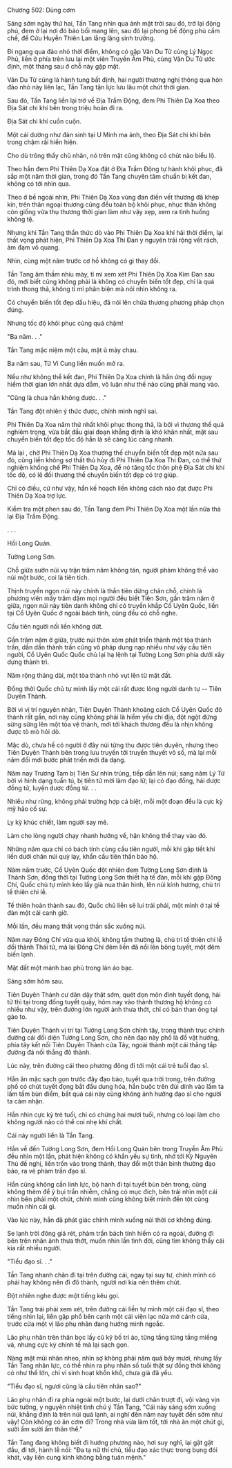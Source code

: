 




Chương 502: Dùng cơm


Sáng sớm ngày thứ hai, Tần Tang nhìn qua ánh mặt trời sau đó, trở lại động phủ, đem ở lại nơi đó bảo bối mang lên, sau đó lại phong bế động phủ cấm chế, để Cửu Huyễn Thiên Lan lẳng lặng sinh trưởng.

Đi ngang qua đảo nhỏ thời điểm, không có gặp Vân Du Tử cùng Lý Ngọc Phủ, liền ở phía trên lưu lại một viên Truyền Âm Phù, cùng Vân Du Tử ước định, một tháng sau ở chỗ này gặp mặt.

Vân Du Tử cũng là hành tung bất định, hai người thương nghị thông qua hòn đảo nhỏ này liên lạc, Tần Tang tận lực lưu lâu một chút thời gian.

Sau đó, Tần Tang liền lại trở về Địa Trầm Động, đem Phi Thiên Dạ Xoa theo Địa Sát chi khí bên trong triệu hoán đi ra.

Địa Sát chi khí cuồn cuộn.

Một cái dường như đản sinh tại U Minh ma ảnh, theo Địa Sát chi khí bên trong chậm rãi hiển hiện.

Cho dù trông thấy chủ nhân, nó trên mặt cũng không có chút nào biểu lộ.

Theo hắn đem Phi Thiên Dạ Xoa đặt ở Địa Trầm Động tự hành khôi phục, đã sắp một năm thời gian, trong đó Tần Tang chuyên tâm chuẩn bị kết đan, không có tới nhìn qua.

Theo ở bề ngoài nhìn, Phi Thiên Dạ Xoa vùng đan điền vết thương đã khép kín, trên thân ngoại thương cũng đều toàn bộ khôi phục, nhục thân không còn giống vừa thụ thương thời gian làm như vậy xẹp, xem ra tình huống không tệ.

Nhưng khi Tần Tang thần thức dò vào Phi Thiên Dạ Xoa khí hải thời điểm, lại thất vọng phát hiện, Phi Thiên Dạ Xoa Thi Đan y nguyên trải rộng vết rách, ảm đạm vô quang.

Nhìn, cùng một năm trước cơ hồ không có gì thay đổi.

Tần Tang âm thầm nhíu mày, tỉ mỉ xem xét Phi Thiên Dạ Xoa Kim Đan sau đó, mới biết cũng không phải là không có chuyển biến tốt đẹp, chỉ là quá trình thong thả, không tỉ mỉ phân biện mà nói nhìn không ra.

Có chuyển biến tốt đẹp dấu hiệu, đã nói lên chữa thương phương pháp chọn đúng.

Nhưng tốc độ khôi phục cũng quá chậm!

"Ba năm. . ."

Tần Tang mặc niệm một câu, mặt ủ mày chau.

Ba năm sau, Tử Vi Cung liền muốn mở ra.

Nếu như không thể kết đan, Phi Thiên Dạ Xoa chính là hắn ứng đối nguy hiểm thời gian lớn nhất dựa dẫm, vô luận như thế nào cũng phải mang vào.

"Cũng là chưa hẳn không được. . ."

Tần Tang đột nhiên ý thức được, chính mình nghĩ sai.

Phi Thiên Dạ Xoa năm thứ nhất khôi phục thong thả, là bởi vì thương thế quá nghiêm trọng, vừa bắt đầu giai đoạn khẳng định là khó khăn nhất, mặt sau chuyển biến tốt đẹp tốc độ hẳn là sẽ càng lúc càng nhanh.

Mà lại , chờ Phi Thiên Dạ Xoa thương thế chuyển biến tốt đẹp một nửa sau đó, cũng liền không sợ thất thủ hủy đi Phi Thiên Dạ Xoa Thi Đan, có thể thử nghiệm khống chế Phi Thiên Dạ Xoa, để nó tăng tốc thôn phệ Địa Sát chi khí tốc độ, có lẽ đối thương thế chuyển biến tốt đẹp có trợ giúp.

Chỉ có điều, cứ như vậy, hắn kế hoạch liền không cách nào đạt được Phi Thiên Dạ Xoa trợ lực.

Kiểm tra một phen sau đó, Tần Tang đem Phi Thiên Dạ Xoa một lần nữa thả lại Địa Trầm Động.

. . .

Hồi Long Quán.

Tường Long Sơn.

Chỗ giữa sườn núi vụ trận trăm năm không tán, người phàm không thể vào núi một bước, coi là tiên tích.

Thịnh truyền ngọn núi này chính là thần tiên dừng chân chỗ, chính là phương viên mấy trăm dặm mọi người đều biết Tiên Sơn, gần trăm năm ở giữa, ngọn núi này tiên danh không chỉ có truyền khắp Cổ Uyên Quốc, liền tại Cổ Uyên Quốc ở ngoài bách tính, cũng đều có chỗ nghe.

Cầu tiên người nối liền không dứt.

Gần trăm năm ở giữa, trước núi thôn xóm phát triển thành một tòa thành trấn, dần dần thành trấn cũng vô pháp dung nạp nhiều như vậy cầu tiên người, Cổ Uyên Quốc Quốc chủ lại hạ lệnh tại Tường Long Sơn phía dưới xây dựng thành trì.

Năm rộng tháng dài, một tòa thành nhỏ vụt lên từ mặt đất.

Đồng thời Quốc chủ tự mình lấy một cái rất được lòng người danh tự -- Tiên Duyên Thành.

Bởi vì vị trí nguyên nhân, Tiên Duyên Thành khoảng cách Cổ Uyên Quốc đô thành rất gần, nơi này cũng không phải là hiểm yếu chi địa, đột ngột đứng sừng sững lên một tòa vệ thành, mới tới khách thương đều là nhịn không được tò mò hỏi dò.

Mặc dù, chưa hề có người ở đây núi từng thu được tiên duyên, nhưng theo Tiên Duyên Thành bên trong lưu truyền tới truyền thuyết vô số, mà lại mỗi năm đổi mới bước phát triển mới đa dạng.

Năm nay Trương Tam bị Tiên Sư nhìn trúng, tiếp dẫn lên núi; sang năm Lý Tứ bởi vì hình dạng tuấn tú, bị tiên tử mời làm đạo lữ; lại có đạo đồng, hái dược đồng tử, luyện dược đồng tử. . .

Nhiều như rừng, không phải trường hợp cá biệt, mỗi một đoạn đều là cực kỳ mỹ hảo cố sự.

Ly kỳ khúc chiết, làm người say mê.

Làm cho lòng người chạy nhanh hướng về, hận không thể thay vào đó.

Những năm qua chỉ có bách tính cùng cầu tiên người, mỗi khi gặp tiết khí liền dưới chân núi quỳ lạy, khẩn cầu tiên thần bảo hộ.

Năm năm trước, Cổ Uyên Quốc đột nhiên đem Tường Long Sơn định là Thánh Sơn, đồng thời tại Tường Long Sơn thiết hạ tế đàn, mỗi khi gặp Đông Chí, Quốc chủ tự mình kéo lấy già nua thân hình, lên núi kính hương, chủ trì tế thiên chi lễ.

Tế thiên hoàn thành sau đó, Quốc chủ liền sẽ lui trái phải, một mình ở tại tế đàn một cái canh giờ.

Mỗi lần, đều mang thất vọng thần sắc xuống núi.

Năm nay Đông Chí vừa qua khỏi, không tầm thường là, chủ trì tế thiên chi lễ đổi thành Thái tử, mà lại Đông Chí đêm liền đã nổi lên bông tuyết, một đêm biến lạnh.

Mặt đất một mảnh bao phủ trong làn áo bạc.

Sáng sớm hôm sau.

Tiên Duyên Thành cư dân dậy thật sớm, quét dọn môn đình tuyết đọng, hài tử thì tại trong đống tuyết quậy, hôm nay vào thành thương hộ không có nhiều như vậy, trên đường lớn người ảnh thưa thớt, chỉ có bán than ông tại gào to.

Tiên Duyên Thành vị trí tại Tường Long Sơn chính tây, trong thành trục chính đường cái đối diện Tường Long Sơn, cho nên đạo này phố là đồ vật hướng, phía tây kết nối Tiên Duyên Thành cửa Tây, ngoài thành một cái thẳng tắp đường đá nối thẳng đô thành.

Lúc này, trên đường cái theo phương đông đi tới một cái trẻ tuổi đạo sĩ.

Hắn ăn mặc sạch gọn trước đây đạo bào, tuyết qua trời trong, trên đường phố có chút tuyết đọng bắt đầu dung hóa, hắn buộc trên đùi dính vào lấm ta lấm tấm bùn điểm, bất quá cái này cũng không ảnh hưởng đạo sĩ cho người ta cảm nhận.

Hắn nhìn cực kỳ trẻ tuổi, chỉ có chừng hai mươi tuổi, nhưng có loại làm cho không người nào có thể coi nhẹ khí chất.

Cái này người liền là Tần Tang.

Hắn về đến Tường Long Sơn, đem Hồi Long Quán bên trong Truyền Âm Phù đều nhìn một lần, phát hiện không có khẩn yếu sự tình, nhớ tới Kỳ Nguyên Thú đề nghị, liền trốn vào trong thành, thay đổi một thân bình thường đạo bào, ra vẻ phàm trần đạo sĩ.

Hắn cũng không cần linh lực, bộ hành đi tại tuyết bùn bên trong, cũng không thèm để ý bụi trần nhiễm, chẳng có mục đích, bên trái nhìn một cái nhìn bên phải một chút, chính mình cũng không biết mình đến tột cùng muốn nhìn cái gì.

Vào lúc này, hắn đã phát giác chính mình xuống núi thời cơ không đúng.

Se lạnh trời đông giá rét, phàm trần bách tính hiếm có ra ngoài, đường đi bên trên nhân ảnh thưa thớt, muốn nhìn lần tình đời, cũng tìm không thấy cái kia rất nhiều người.

"Tiểu đạo sĩ. . ."

Tần Tang nhanh chân đi tại trên đường cái, ngay tại suy tư, chính mình có phải hay không nên đi đô thành, người nơi kia nên thêm chút.

Đột nhiên nghe được một tiếng kêu gọi.

Tần Tang trái phải xem xét, trên đường cái liền tự mình một cái đạo sĩ, theo tiếng nhìn lại, liền gặp phố bên cạnh một cái viện lạc nửa mở cánh cửa, trước cửa một vị lão phụ nhân đang hướng mình ngoắc.

Lão phụ nhân trên thân bọc lấy cũ kỹ bố trí áo, từng tầng từng tầng miếng vá, nhưng cực kỳ chỉnh tề mà lại sạch gọn.

Nàng mặt mũi nhăn nheo, nhìn sợ không phải năm quá bảy mươi, nhưng lấy Tần Tang nhãn lực, có thể nhìn ra phụ nhân số tuổi thật sự đồng thời không có như thế lớn, chỉ vì sinh hoạt khốn khổ, chưa già đã yếu.

"Tiểu đạo sĩ, ngươi cũng là cầu tiên nhân sao?"

Lão phụ nhân đi ra phía ngoài một bước, lại dưới chân trượt đi, vội vàng vịn bức tường, y nguyên nhiệt tình chú ý Tần Tang, "Cái này sáng sớm xuống núi, khẳng định là trên núi quá lạnh, ai nghĩ đến năm nay tuyết đến sớm như vậy! Còn không có ăn cơm đi? Trong nhà vừa làm tốt, tới nhà ăn một chút gì, sưởi ấm sưởi ấm thân thể."

Tần Tang đang không biết đi hướng phương nào, hơi suy nghĩ, lại gật gật đầu, đi tới, hành lễ nói: "Đa tạ nữ thí chủ, tiểu đạo xác thực trong bụng đói khát, vậy liền cung kính không bằng tuân mệnh."




